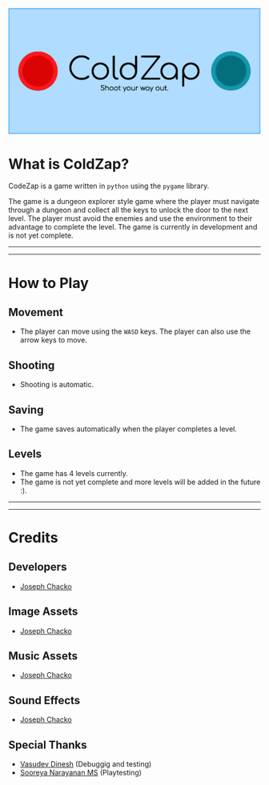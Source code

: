 ![Title Image](assets/images/TitleCard.png)

# What is ColdZap?

CodeZap is a game written in `python` using the `pygame` library.

The game is a dungeon explorer style game where the player must navigate through a dungeon and collect all
the keys to unlock the door to the next level. The player must avoid the enemies and use the environment to
their advantage to complete the level. The game is currently in development and is not yet complete.

---
---
# How to Play

## Movement

- The player can move using the `WASD` keys. The player can also use the arrow keys to move.

## Shooting
- Shooting is automatic.  


## Saving
- The game saves automatically when the player completes a level.

## Levels
- The game has 4 levels currently.
- The game is not yet complete and more levels will be added in the future :).

---
---



# Credits

## Developers

- [Joseph Chacko](https://github.com/CrystallineXXII)

## Image Assets

- [Joseph Chacko](https://github.com/CrystallineXXII)

## Music Assets

- [Joseph Chacko](https://github.com/CrystallineXXII)

## Sound Effects

- [Joseph Chacko](https://github.com/CrystallineXXII)

## Special Thanks

- [Vasudev Dinesh](https://github.com/reveerb513) (Debuggig and testing)
- [Sooreya Narayanan MS](https://github.com/kraitos100) (Playtesting)

